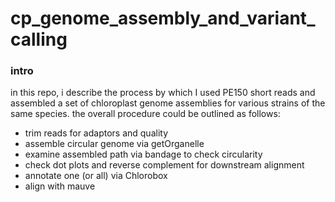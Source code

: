 # cp_genome_assembly_and_variant_calling

### intro
in this repo, i describe the process by which I used PE150 short reads and assembled a set of chloroplast genome assemblies for various strains of the same species. the overall procedure could be outlined as follows:

- trim reads for adaptors and quality
- assemble circular genome via getOrganelle
- examine assembled path via bandage to check circularity
- check dot plots and reverse complement for downstream alignment
- annotate one (or all) via Chlorobox
- align with mauve


